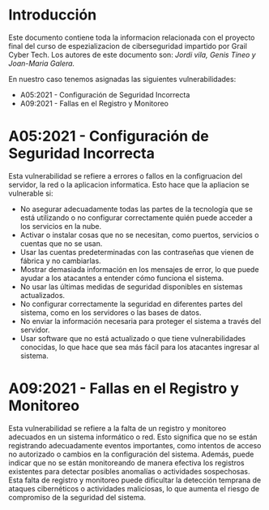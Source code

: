 # Introducción

Este documento contiene toda la informacion relacionada con el proyecto final del curso de espezializacion de ciberseguridad impartido por Grail Cyber Tech. Los autores de este documento son: *Jordi vila, Genis Tineo y Joan-Maria Galera.*

En nuestro caso tenemos asignadas las siguientes vulnerabilidades:

 - A05:2021 - Configuración de Seguridad Incorrecta
 - A09:2021 - Fallas en el Registro y Monitoreo

# A05:2021 - Configuración de Seguridad Incorrecta

 
Esta vulnerabilidad se refiere a errores o fallos en la configruacion del servidor, la red o la aplicacion informatica. Esto hace que la apliacion se vulnerable si:

- No asegurar adecuadamente todas las partes de la tecnología que se está utilizando o no configurar correctamente quién puede acceder a los servicios en la nube.
- Activar o instalar cosas que no se necesitan, como puertos, servicios o cuentas que no se usan.
- Usar las cuentas predeterminadas con las contraseñas que vienen de fábrica y no cambiarlas.
- Mostrar demasiada información en los mensajes de error, lo que puede ayudar a los atacantes a entender cómo funciona el sistema.
- No usar las últimas medidas de seguridad disponibles en sistemas actualizados.
- No configurar correctamente la seguridad en diferentes partes del sistema, como en los servidores o las bases de datos.
- No enviar la información necesaria para proteger el sistema a través del servidor.
- Usar software que no está actualizado o que tiene vulnerabilidades conocidas, lo que hace que sea más fácil para los atacantes ingresar al sistema.

# A09:2021 - Fallas en el Registro y Monitoreo

Esta vulnerabilidad se refiere a la falta de un registro y monitoreo adecuados en un sistema informático o red. Esto significa que no se están registrando adecuadamente eventos importantes, como intentos de acceso no autorizado o cambios en la configuración del sistema. Además, puede indicar que no se están monitoreando de manera efectiva los registros existentes para detectar posibles anomalías o actividades sospechosas. Esta falta de registro y monitoreo puede dificultar la detección temprana de ataques cibernéticos o actividades maliciosas, lo que aumenta el riesgo de compromiso de la seguridad del sistema.